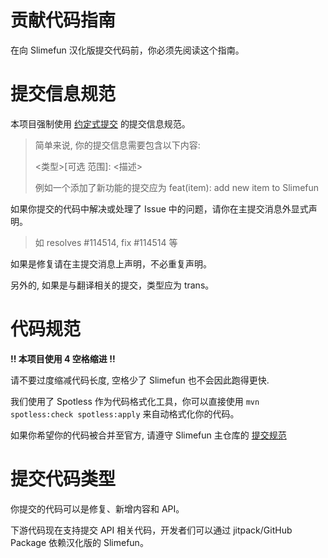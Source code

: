 # 贡献代码指南

在向 Slimefun 汉化版提交代码前，你必须先阅读这个指南。

# 提交信息规范

本项目强制使用 [约定式提交](https://www.conventionalcommits.org/zh-hans/v1.0.0/) 的提交信息规范。

> 简单来说, 你的提交信息需要包含以下内容:
> 
> <类型>[可选 范围]: <描述>
> 
> 例如一个添加了新功能的提交应为 feat(item): add new item to Slimefun

如果你提交的代码中解决或处理了 Issue 中的问题，请你在主提交消息外显式声明。

> 如 resolves #114514, fix #114514 等

如果是修复请在主提交消息上声明，不必重复声明。

另外的, 如果是与翻译相关的提交，类型应为 trans。

# 代码规范

**!! 本项目使用 4 空格缩进 !!**

请不要过度缩减代码长度, 空格少了 Slimefun 也不会因此跑得更快.

我们使用了 Spotless 作为代码格式化工具，你可以直接使用 `mvn spotless:check spotless:apply` 来自动格式化你的代码。

如果你希望你的代码被合并至官方, 请遵守 Slimefun 主仓库的 [提交规范](https://github.com/Slimefun/Slimefun4/blob/master/CONTRIBUTING.md)

# 提交代码类型

你提交的代码可以是修复、新增内容和 API。

下游代码现在支持提交 API 相关代码，开发者们可以通过 jitpack/GitHub Package 依赖汉化版的 Slimefun。
